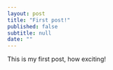 ```yaml
---
layout: post
title: "First post!"
published: false
subtitle: null
date: ""
---
```



This is my first post, how exciting!
